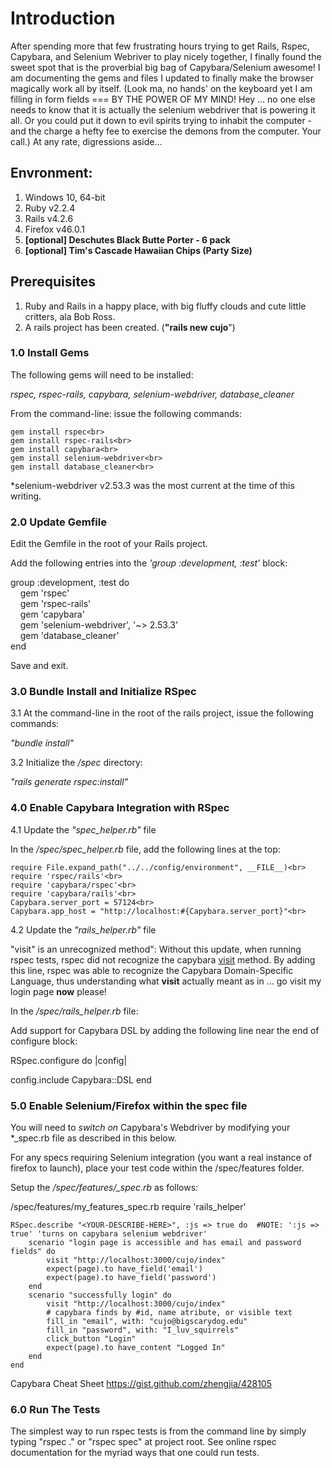 # Introduction

After spending more that few frustrating hours trying to get Rails, Rspec, Capybara, and Selenium Webriver to play nicely together,
I finally found the sweet spot that is the proverbial big bag of Capybara/Selenium awesome! I am documenting the gems and files I updated to finally make the browser magically work all by itself. (Look ma, no hands' on the keyboard yet I am filling in form fields === BY THE POWER OF MY MIND! Hey ... no one else needs to know that it is actually the selenium webdriver that is powering it all. Or you could put it down to evil spirits trying to inhabit the computer - and the charge a hefty fee to exercise the demons from the computer. Your call.) At any rate, digressions aside...

## Envronment: 
1. Windows 10, 64-bit
2. Ruby  v2.2.4
3. Rails v4.2.6
4. Firefox v46.0.1
5. __[optional] Deschutes Black Butte Porter - 6 pack__ 
6. __[optional] Tim's Cascade Hawaiian Chips (Party Size)__

## Prerequisites
1. Ruby and Rails in a happy place, with big fluffy clouds and cute little critters, ala Bob Ross.
2. A rails project has been created. (__"rails new cujo__")  

### 1.0 Install Gems

The following gems will need to be installed:<br> 

*rspec, rspec-rails, capybara, selenium-webdriver, database_cleaner*

From the command-line: issue the following commands:<br>
```
gem install rspec<br>
gem install rspec-rails<br>
gem install capybara<br>
gem install selenium-webdriver<br>
gem install database_cleaner<br>
```
*selenium-webdriver v2.53.3 was the most current at the time of this writing.

### 2.0 Update Gemfile

Edit the Gemfile in the root of your Rails project. <br>

Add the following entries into the _'group :development, :test'_ block:<br>

group :development, :test do<br>
&nbsp;&nbsp;&nbsp;&nbsp;gem 'rspec'<br>
&nbsp;&nbsp;&nbsp;&nbsp;gem 'rspec-rails'<br>
&nbsp;&nbsp;&nbsp;&nbsp;gem 'capybara'<br>
&nbsp;&nbsp;&nbsp;&nbsp;gem 'selenium-webdriver', '~> 2.53.3'<br>
&nbsp;&nbsp;&nbsp;&nbsp;gem 'database_cleaner'<br>
end<br>

Save and exit.

### 3.0 Bundle Install and Initialize RSpec 

3.1 At the command-line in the root of the rails project, issue the following commands:<br>

*"bundle install"*

3.2 Initialize the */spec* directory:<br>

*"rails generate rspec:install"*

### 4.0 Enable Capybara Integration with RSpec

4.1 Update the *"spec_helper.rb"* file 

In the */spec/spec_helper.rb* file, add the following lines at the top:<br>
```
require File.expand_path("../../config/environment", __FILE__)<br>
require 'rspec/rails'<br>
require 'capybara/rspec'<br>
require 'capybara/rails'<br>
Capybara.server_port = 57124<br>
Capybara.app_host = "http://localhost:#{Capybara.server_port}"<br>
```

4.2 Update the *"rails_helper.rb"* file

"visit" is an unrecognized method": Without this update, when running rspec tests, rspec did not recognize the capybara <u>visit</u> method. By adding this line, rspec was able to recognize the Capybara Domain-Specific Language, thus understanding what **visit** actually meant as in ... go visit my login page **now** please!

In the */spec/rails_helper.rb* file: 

Add support for Capybara DSL by adding the following line near the end of configure block:<br>

RSpec.configure do |config| 
  
  config.include Capybara::DSL
end 
  
### 5.0 Enable Selenium/Firefox within the spec file

You will need to *switch on* Capybara's Webdriver by modifying your *_spec.rb file as described in this below.

For any specs requiring Selenium integration (you want a real instance of firefox to launch), place your test code within the /spec/features folder.<br>

Setup the */spec/features/<your-file>_spec.rb* as follows:<br>

/spec/features/my_features_spec.rb
require 'rails_helper'
```
RSpec.describe "<YOUR-DESCRIBE-HERE>", :js => true do  #NOTE: ':js => true' 'turns on capybara selenium webdriver'
	scenario "login page is accessible and has email and password fields" do
		visit "http://localhost:3000/cujo/index"
		expect(page).to have_field('email')
        expect(page).to have_field('password')
	end
	scenario "successfully login" do
        visit "http://localhost:3000/cujo/index"
		# capybara finds by #id, name atribute, or visible text
		fill_in "email", with: "cujo@bigscarydog.edu"
        fill_in "password", with: "I_luv_squirrels"
        click_button "Login" 
        expect(page).to have_content "Logged In"
    end
end 
```
Capybara Cheat Sheet https://gist.github.com/zhengjia/428105

### 6.0 Run The Tests 

The simplest way to run rspec tests is from the command line by simply typing "rspec ." or "rspec spec" at project root.
See online rspec documentation for the myriad ways that one could run tests.  
 














